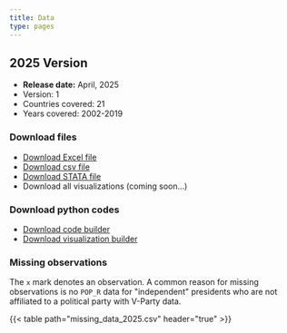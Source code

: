 ```yaml
---
title: Data
type: pages
---
```


## 2025 Version

* **Release date:** April, 2025  
* Version: 1
* Countries covered: 21
* Years covered: 2002-2019  


### Download files

* [Download Excel file](2025/index_2025.xlsx)  
* [Download csv file](2025/index_2025.csv)  
* [Download STATA file](2025/index_2025.dta)  
* Download all visualizations (coming soon...)


### Download python codes

* [Download code builder](2025/index_code_2025.xlsx)  
* [Download visualization builder]()


### Missing observations

The `x` mark denotes an observation. A common reason for missing observations is no `POP_R` data for "independent" presidents who are not affiliated to a political party with V-Party data.

{{< table path="missing_data_2025.csv" header="true" >}}
